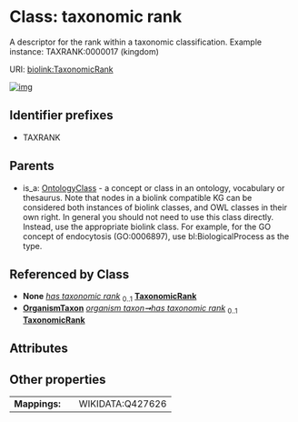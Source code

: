 
# Class: taxonomic rank


A descriptor for the rank within a taxonomic classification. Example instance: TAXRANK:0000017 (kingdom)

URI: [biolink:TaxonomicRank](https://w3id.org/biolink/vocab/TaxonomicRank)


[![img](https://yuml.me/diagram/nofunky;dir:TB/class/[OrganismTaxon]++-%20has%20taxonomic%20rank%200..1>[TaxonomicRank],[OntologyClass]^-[TaxonomicRank],[OrganismTaxon],[OntologyClass])](https://yuml.me/diagram/nofunky;dir:TB/class/[OrganismTaxon]++-%20has%20taxonomic%20rank%200..1>[TaxonomicRank],[OntologyClass]^-[TaxonomicRank],[OrganismTaxon],[OntologyClass])

## Identifier prefixes

 * TAXRANK

## Parents

 *  is_a: [OntologyClass](OntologyClass.md) - a concept or class in an ontology, vocabulary or thesaurus. Note that nodes in a biolink compatible KG can be considered both instances of biolink classes, and OWL classes in their own right. In general you should not need to use this class directly. Instead, use the appropriate biolink class. For example, for the GO concept of endocytosis (GO:0006897), use bl:BiologicalProcess as the type.

## Referenced by Class

 *  **None** *[has taxonomic rank](has_taxonomic_rank.md)*  <sub>0..1</sub>  **[TaxonomicRank](TaxonomicRank.md)**
 *  **[OrganismTaxon](OrganismTaxon.md)** *[organism taxon➞has taxonomic rank](organism_taxon_has_taxonomic_rank.md)*  <sub>0..1</sub>  **[TaxonomicRank](TaxonomicRank.md)**

## Attributes


## Other properties

|  |  |  |
| --- | --- | --- |
| **Mappings:** | | WIKIDATA:Q427626 |

